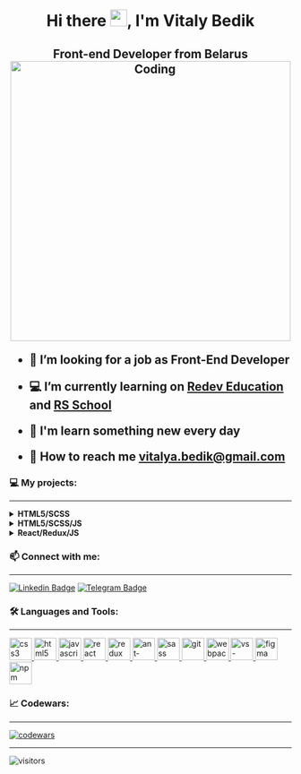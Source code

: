 <!-- Intro -->

<h1 align="center">Hi there <img src="https://media.giphy.com/media/hvRJCLFzcasrR4ia7z/giphy.gif" height="30px">, I'm Vitaly Bedik</h1>
<h2 align="center">Front-end Developer from Belarus

<br>

<!-- about me -->

<img align="center" alt="Coding" width="500" src="https://artdekor-spb.ru/images/01/orig.gif">

<div align="left">

- 🔎 I’m looking for a job as **Front-End Developer** 

- 💻 I’m currently learning on **[Redev Education](https://www.instagram.com/redev_courses/?ysclid=lcx7m667t889361720)** and **[RS School](https://rs.school/)**

- 📖 I'm learn something new **every day**

- 📧 How to reach me **vitalya.bedik@gmail.com**
</div>

<!-- projects -->

### 💻 My projects:

---

<details><summary><b> HTML5/SCSS </b></summary>
  <ul>
     <li>
      <a href="https://vitalyabedik.github.io/Redev.HTML-CSS.Final-project/">Beauty shop</a>
     </li>
     <li>
      <a href="https://vitalyabedik.github.io/rsschool-cv/">CV RS School</a>
     </li>
  </ul>
</details>

<details><summary><b> HTML5/SCSS/JS </b></summary>
  <ul>
     <li>
      <a href="https://rolling-scopes-school.github.io/vitalyabedik-JSFEPRESCHOOL2022Q4/plants/">Plants</a>
     </li>
  </ul>
</details>

<details>
<summary><b> React/Redux/JS </b></summary>
  <ul>
     <li>
      <a href="https://vitalyabedik.github.io/weather-test/">Weather app</a>
     </li>
  </ul>
</details>

<!-- contacts -->

### 📫 Connect with me:

---

[![Linkedin Badge](https://img.shields.io/badge/-LinkedIn-blue?style=flat&logo=Linkedin&logoColor=white)](https://www.linkedin.com/in/vitalyabedik/)
[![Telegram Badge](https://img.shields.io/badge/-Telegram-blue?style=flat&logo=Telegram&logoColor=white)](https://t.me/vitalibedik)

<!-- skills -->

### 🛠 Languages and Tools:

---

<p align="left"> 
<a href="https://www.w3schools.com/css/" target="_blank" rel="noreferrer"> 
  <img src="https://www.svgrepo.com/show/353623/css-3.svg" alt="css3" width="40" height="40"> 
</a> 
<a href="https://www.w3.org/html/" target="_blank" rel="noreferrer"> 
  <img src="https://www.svgrepo.com/show/353884/html-5.svg" alt="html5" width="40" height="40"> 
</a> 
<a href="https://developer.mozilla.org/en-US/docs/Web/JavaScript" target="_blank" rel="noreferrer"> 
  <img src="https://www.svgrepo.com/show/353925/javascript.svg" alt="javascript" width="40" height="40"> 
</a> 
<a href="https://reactjs.org/" target="_blank" rel="noreferrer"> 
  <img src="https://www.svgrepo.com/show/452092/react.svg" alt="react" width="40" height="40"> 
</a> 
<a href="https://redux.js.org" target="_blank" rel="noreferrer"> 
  <img src="https://www.svgrepo.com/show/452093/redux.svg" alt="redux" width="40" height="40"/>    
</a> 
<a href="https://ant.design/" target="_blank" rel="noreferrer"> 
  <img src="https://gw.alipayobjects.com/zos/rmsportal/KDpgvguMpGfqaHPjicRK.svg" alt="ant-design" width="40" height="40"/> 
</a> 
<a href="https://sass-lang.com" target="_blank" rel="noreferrer"> 
  <img src="https://www.svgrepo.com/show/374061/sass.svg" alt="sass" width="40" height="40"/> 
</a> 
<a href="https://github.com/" target="_blank" rel="noreferrer"> 
  <img src="https://cdn.freebiesupply.com/logos/large/2x/git-icon-logo-png-transparent.png" alt="git" width="40" height="40"/> 
</a> 
<a href="https://webpack.js.org/" target="_blank" rel="noreferrer"> 
  <img src="https://www.svgrepo.com/show/354552/webpack.svg" alt="webpack" width="40" height="40"/> 
</a> 
<a href="https://code.visualstudio.com/" target="_blank" rel="noreferrer"> 
  <img src="https://www.svgrepo.com/show/452129/vs-code.svg" alt="vs-code" width="40" height="40"/> 
</a> 
<a href="https://www.figma.com/" target="_blank" rel="noreferrer"> 
  <img src="https://www.svgrepo.com/show/452202/figma.svg" alt="figma" width="40" height="40"/> 
</a> 
<a href="https://www.npmjs.com/" target="_blank" rel="noreferrer"> 
  <img src="https://www.svgrepo.com/show/452077/npm.svg" alt="npm" width="40" height="40"/> 
</a> 
</p>

<!-- stats -->

<!-- ### 🔥 My stats:

---

<img src="https://github-readme-stats.vercel.app/api?username=vitalyabedik&show_icons=true" height="140px"/> 
<img src="https://github-readme-stats.vercel.app/api/top-langs/?username=vitalyabedik&layout=compact" height="140px"/> -->

<!-- codewars -->

### 📈 Codewars:

---

[![codewars](https://www.codewars.com/users/rsschool_386616221cc3b759/badges/large)](https://www.codewars.com/users/rsschool_386616221cc3b759)

---

![visitors](https://visitor-badge.glitch.me/badge?page_id=vitalyabedik)
